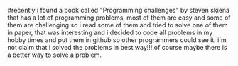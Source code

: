 #recently i found a book called "Programming challenges" by steven skiena that has a lot of
programming problems, most of them are easy and some of them are challenging so i read some 
of them and tried to solve one of them in paper, that was interesting and i decided to code all 
problems in my hobby times and put them in github so other programmers could see it. i'm not claim that i solved
the problems in best way!!! of course maybe there is a better way to solve a problem.     
